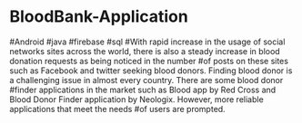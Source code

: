 # BloodBank-Application
#Android
#java
#firebase
#sql
#With rapid increase in the usage of social networks sites across the world, there is also a steady increase in blood donation requests as being noticed in the number 
#of posts on these sites such as Facebook and twitter seeking blood donors. Finding blood donor is a challenging issue in almost every country. There are some blood donor
#finder applications in the market such as Blood app by Red Cross and Blood Donor Finder application by Neologix. However, more reliable applications that meet the needs
#of users are prompted.
